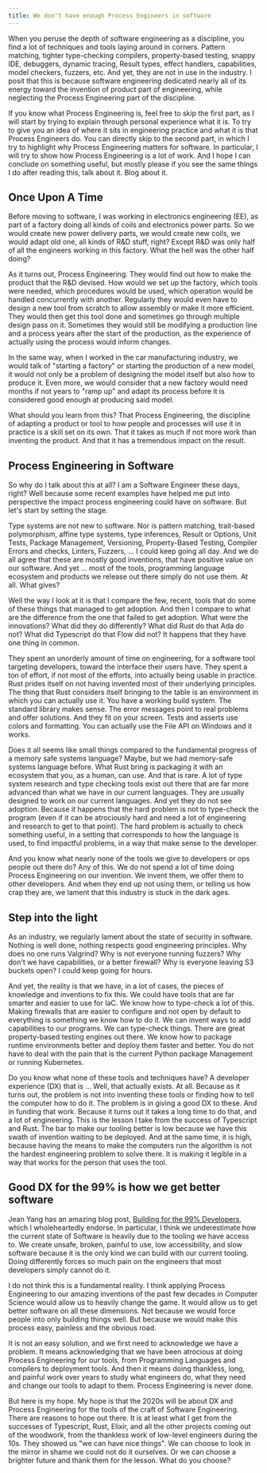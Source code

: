 ```yaml
---
title: We don't have enough Process Engineers in software
---
```

When you peruse the depth of software engineering as a discipline, you find a
lot of techniques and tools laying around in corners. Pattern matching, tighter
type-checking compilers, property-based testing, snappy IDE, debuggers, dynamic
tracing, Result types, effect handlers, capabilities, model checkers, fuzzers,
etc. And yet, they are not in use in the industry. I posit that this is because
software engineering dedicated nearly all of its energy toward the invention of
product part of engineering, while neglecting the Process Engineering part of
the discipline.
<!--more-->

If you know what Process Engineering is, feel free to skip the first part, as I
will start by trying to explain through personal experience what it is. To try
to give you an idea of where it sits in engineering practice and what it is that
Process Engineers do. You can directly skip to the second part, in which I try
to highlight why Process Engineering matters for software. In particular, I will
try to show how Process Engineering is a lot of work. And I hope I can conclude
on something useful, but mostly please if you see the same things I do after
reading this, talk about it. Blog about it.

## Once Upon A Time

Before moving to software, I was working in electronics engineering (EE), as
part of a factory doing all kinds of coils and electronics power parts. So we
would create new power delivery parts, we would create new coils, we would adapt
old one, all kinds of R&D stuff, right? Except R&D was only half of all the
engineers working in this factory. What the hell was the other half doing?

As it turns out, Process Engineering. They would find out how to make
the product that the R&D devised. How would we set up the factory, which tools
were needed, which procedures would be used, which operation would be handled
concurrently with another. Regularly they would even have to design a new tool
from scratch to allow assembly or make it more efficient. They would then get
this tool done and sometimes go through multiple design pass on it. Sometimes they
would still be modifying a production line and a process years after the start
of the production, as the experience of actually using the process would inform
changes.

In the same way, when I worked in the car manufacturing industry, we would
talk of "starting a factory" or starting the production of a new model, it would
not only be a problem of designing the model itself but also how to produce it.
Even more, we would consider that a new factory would need months if not years
to "ramp up" and adapt its process before it is considered good enough at
producing said model.

What should you learn from this? That Process Engineering, the discipline of
adapting a product or tool to how people and processes will use it in
practice is a skill set on its own. That it takes as much if not more work than
inventing the product. And that it has a tremendous impact on the result.

## Process Engineering in Software

So why do I talk about this at all? I am a Software Engineer these days, right?
Well because some recent examples have helped me put into perspective the impact
process engineering could have on software. But let's start by setting the stage.

Type systems are not new to software. Nor is pattern matching, trait-based
polymorphism, affine type systems, type inferences, Result or Options, Unit
Tests, Package Management, Versioning, Property-Based Testing, Compiler Errors
and checks, Linters, Fuzzers, ... I could keep going all day. And we do all
agree that these are mostly good inventions, that have positive value on our
software. And yet ... most of the tools, programming language ecosystem and
products we release out there simply do not use them. At all. What gives?

Well the way I look at it is that I compare the few, recent, tools that do some
of these things that managed to get adoption. And then I compare to what are the
difference from the one that failed to get adoption. What were the innovations?
What did they do differently? What did Rust do that Ada do not? What did
Typescript do that Flow did not? It happens that they have one thing in common.

They spent an unorderly amount of time on engineering, for a software tool
targeting developers, toward the interface their users have. They spent
a ton of effort, if not most of the efforts, into actually being usable in
practice. Rust prides itself on not having invented most of their underlying
principles. The thing that Rust considers itself bringing to the table is an
environment in which you can actually use it. You have a working build system.
The standard library makes sense. The error messages point to real problems and
offer solutions. And they fit on your screen. Tests and asserts use colors and
formatting. You can actually use the File API on Windows and it works.

Does it all seems like small things compared to the fundamental progress of a
memory safe systems language? Maybe, but we had memory-safe systems
language before. What Rust bring is packaging it with an ecosystem that you, as
a human, can use. And that is rare. A lot of type system research and type
checking tools exist out there that are far more advanced than what we have in
our current languages. They are usually designed to work on our current
languages. And yet they do not see adoption. Because it happens that the hard
problem is not to type-check the program (even if it can be atrociously hard and
need a lot of engineering and research to get to that point). The hard problem
is actually to check something useful, in a setting that corresponds to how the
language is used, to find impactful problems, in a way that
make sense to the developer.

And you know what nearly none of the tools we give to developers or ops people out
there do? Any of this. We do not spend a lot of time doing Process Engineering
on our invention. We invent them, we offer them to other developers. And when
they end up not using them, or telling us how crap they are, we lament that this
industry is stuck in the dark ages.

## Step into the light

As an industry, we regularly lament about the state of security in software.
Nothing is well done, nothing respects good engineering principles. Why does
no one runs Valgrind? Why is not everyone running fuzzers? Why don't we have
capabilities, or a better firewall? Why is everyone leaving S3 buckets open? I
could keep going for hours.

And yet, the reality is that we have, in a lot of cases, the pieces of knowledge
and inventions to fix this. We could have tools that are far smarter and easier
to use for IaC. We know how to type-check a lot of this. Making firewalls that
are easier to configure and not open by default to everything is something we
know how to do it. We can invent ways to add capabilities to our programs. We
can type-check things. There are great property-based testing engines out there.
We know how to package runtime environments better and deploy them faster and
better. You do not have to deal with the pain that is the current Python package
Management or running Kubernetes.

Do you know what none of these tools and techniques have? A developer experience
(DX) that is ... Well, that actually exists. At all. Because as it turns out,
the problem is not into inventing these tools or finding how to tell the
computer how to do it. The problem is in giving a good DX to these. And in
funding that work. Because it turns out it takes a long time to do that, and a
lot of engineering. This is the lesson I take from the success of Typescript and
Rust. The bar to make our tooling better is low because we have this swath of
invention waiting to be deployed. And at the same time, it is high, because
having the means to make the computers run the algorithm is not the hardest
engineering problem to solve there. It is making it legible in a way that works
for the person that uses the tool.

## Good DX for the 99% is how we get better software

Jean Yang has an amazing blog post, [Building for the 99%
Developers](https://future.com/software-development-building-for-99-developers/),
which I wholeheartedly endorse. In particular, I think we underestimate how the
current state of Software is heavily due to the tooling we have access to. We
create unsafe, broken, painful to use, low accessibility, and slow software because
it is the only kind we can build with our current tooling. Doing
differently forces so much pain on the engineers that most developers simply
cannot do it.

I do not think this is a fundamental reality. I think applying Process
Engineering to our amazing inventions of the past few decades in Computer
Science would allow us to heavily change the game. It would allow us to get
better software on all these dimensions. Not because we would force people into
only building things well. But because we would make this process easy,
painless and the obvious road.

It is not an easy solution, and we first need to acknowledge we have a problem.
It means acknowledging that we have been atrocious at doing Process Engineering
for our tools, from Programming Languages and compilers to deployment tools. And
then it means doing thankless, long, and painful work over years to study what
engineers do, what they need and change our tools to adapt to them. Process
Engineering is never done.

But here is my hope. My hope is that the 2020s will be about DX and Process
Engineering for the tools of the craft of Software Engineering. There are
reasons to hope out there. It is at least what I get from the successes of
Typescript, Rust, Elixir, and all the other projects coming out of the woodwork,
from the thankless work of low-level engineers during the 10s. They showed us
"we can have nice things". We can choose to look in the mirror in shame we could
not do it ourselves. Or we can choose a brighter future and thank them for the
lesson. What do you choose?
